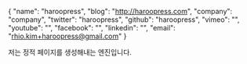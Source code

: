{
    "name": "haroopress",
    "blog": "http://haroopress.com",
    "company": "company",
    "twitter": "haroopress",
    "github": "haroopress",
    "vimeo": "",
    "youtube": "",
    "facebook": "",
    "linkedin": "",
    "email": "rhio.kim+haroopress@gmail.com"
}

저는 정적 페이지를 생성해내는 엔진입니다. 
